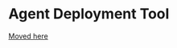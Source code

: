 <!--
Copyright 2024 Ocean Protocol Foundation
SPDX-License-Identifier: Apache-2.0
-->
# Agent Deployment Tool

[Moved here](../../READMEs/agent-deployer.md)